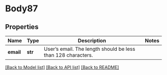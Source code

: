 # Body87

## Properties
Name | Type | Description | Notes
------------ | ------------- | ------------- | -------------
**email** | **str** | User’s email. The length should be less than 128 characters. | 

[[Back to Model list]](../README.md#documentation-for-models) [[Back to API list]](../README.md#documentation-for-api-endpoints) [[Back to README]](../README.md)

